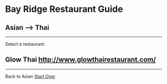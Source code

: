# Bay Ridge Restaurant Guide
## Asian --> Thai
---
Select a restaurant:
## Glow Thai http://www.glowthairestaurant.com/
---
Back to Asian
[Start Over](asian/home.md)
